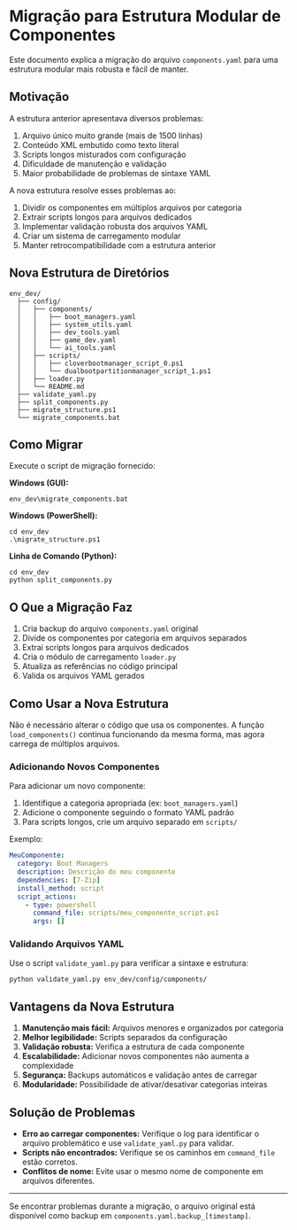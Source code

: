 # Migração para Estrutura Modular de Componentes

Este documento explica a migração do arquivo `components.yaml` para uma estrutura modular mais robusta e fácil de manter.

## Motivação

A estrutura anterior apresentava diversos problemas:

1. Arquivo único muito grande (mais de 1500 linhas)
2. Conteúdo XML embutido como texto literal
3. Scripts longos misturados com configuração
4. Dificuldade de manutenção e validação
5. Maior probabilidade de problemas de sintaxe YAML

A nova estrutura resolve esses problemas ao:

1. Dividir os componentes em múltiplos arquivos por categoria
2. Extrair scripts longos para arquivos dedicados
3. Implementar validação robusta dos arquivos YAML
4. Criar um sistema de carregamento modular
5. Manter retrocompatibilidade com a estrutura anterior

## Nova Estrutura de Diretórios

```
env_dev/
  ├── config/
  │   ├── components/
  │   │   ├── boot_managers.yaml
  │   │   ├── system_utils.yaml
  │   │   ├── dev_tools.yaml
  │   │   ├── game_dev.yaml
  │   │   └── ai_tools.yaml
  │   ├── scripts/
  │   │   ├── cloverbootmanager_script_0.ps1
  │   │   └── dualbootpartitionmanager_script_1.ps1
  │   ├── loader.py
  │   └── README.md
  ├── validate_yaml.py
  ├── split_components.py
  ├── migrate_structure.ps1
  └── migrate_components.bat
```

## Como Migrar

Execute o script de migração fornecido:

**Windows (GUI):**
```
env_dev\migrate_components.bat
```

**Windows (PowerShell):**
```
cd env_dev
.\migrate_structure.ps1
```

**Linha de Comando (Python):**
```
cd env_dev
python split_components.py
```

## O Que a Migração Faz

1. Cria backup do arquivo `components.yaml` original
2. Divide os componentes por categoria em arquivos separados
3. Extrai scripts longos para arquivos dedicados
4. Cria o módulo de carregamento `loader.py`
5. Atualiza as referências no código principal
6. Valida os arquivos YAML gerados

## Como Usar a Nova Estrutura

Não é necessário alterar o código que usa os componentes. A função `load_components()` continua funcionando da mesma forma, mas agora carrega de múltiplos arquivos.

### Adicionando Novos Componentes

Para adicionar um novo componente:

1. Identifique a categoria apropriada (ex: `boot_managers.yaml`)
2. Adicione o componente seguindo o formato YAML padrão
3. Para scripts longos, crie um arquivo separado em `scripts/`

Exemplo:

```yaml
MeuComponente:
  category: Boot Managers
  description: Descrição do meu componente
  dependencies: [7-Zip]
  install_method: script
  script_actions:
    - type: powershell
      command_file: scripts/meu_componente_script.ps1
      args: []
```

### Validando Arquivos YAML

Use o script `validate_yaml.py` para verificar a sintaxe e estrutura:

```
python validate_yaml.py env_dev/config/components/
```

## Vantagens da Nova Estrutura

1. **Manutenção mais fácil:** Arquivos menores e organizados por categoria
2. **Melhor legibilidade:** Scripts separados da configuração
3. **Validação robusta:** Verifica a estrutura de cada componente
4. **Escalabilidade:** Adicionar novos componentes não aumenta a complexidade
5. **Segurança:** Backups automáticos e validação antes de carregar
6. **Modularidade:** Possibilidade de ativar/desativar categorias inteiras

## Solução de Problemas

- **Erro ao carregar componentes:** Verifique o log para identificar o arquivo problemático e use `validate_yaml.py` para validar.
- **Scripts não encontrados:** Verifique se os caminhos em `command_file` estão corretos.
- **Conflitos de nome:** Evite usar o mesmo nome de componente em arquivos diferentes.

---

Se encontrar problemas durante a migração, o arquivo original está disponível como backup em `components.yaml.backup_[timestamp]`. 